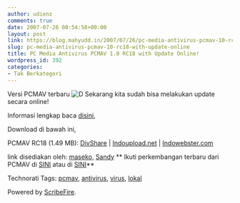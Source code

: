 ```yaml
---
author: udienz
comments: true
date: 2007-07-26 00:54:58+00:00
layout: post
link: https://blog.mahyudd.in/2007/07/26/pc-media-antivirus-pcmav-10-rc18-with-update-online.html
slug: pc-media-antivirus-pcmav-10-rc18-with-update-online
title: PC Media Antivirus PCMAV 1.0 RC18 with Update Online!
wordpress_id: 392
categories:
- Tak Berkategori
---
```






Versi PCMAV terbaru ![D](http://sandynata.wordpress.com/wp-includes/images/smilies/icon_biggrin.gif)
Sekarang kita sudah bisa melakukan update secara online!

Informasi lengkap baca [disini](http://virusindonesia.com/2007/07/21/pcmav-rc18-with-online-update/),

Download di bawah ini,

PCMAV RC18 (1.49 MB):
[DivShare](http://www.divshare.com/download/1336742-892) | [Indoupload.net](http://indoupload.net/files/6336/PCMAV/PC_MEDIA-4Vupdated.zip) | [Indowebster.com](http://www.indowebster.com/PC_Media_Antivirus_PCMAV_RC18_Cleaner_and_RTP_Update.html)

link disediakan oleh: [maseko,](http://maseko.com/2007/07/22/pc-media-antivirus-pcmav-10-rc18-cleaner-dan-rtp-update-online/) [Sandy](http://sandynata.wordpress.com/2007/07/22/pc-media-antivirus-pcmav-10-rc18-with-update-online/)
**
Ikuti perkembangan terbaru dari PCMAV di [SINI](http://sandynata.wordpress.com/tag/security/pcmav/) atau di [SINI](http://www.virusindonesia.com/)**

Technorati Tags: [pcmav](http://technorati.com/tag/pcmav), [antivirus](http://technorati.com/tag/antivirus), [virus](http://technorati.com/tag/virus), [lokal](http://technorati.com/tag/lokal)


Powered by [ScribeFire](http://scribefire.com/).
